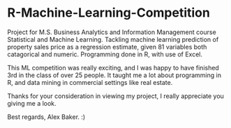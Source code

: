 # R-Machine-Learning-Competition
Project for M.S. Business Analytics and Information Management course Statistical and Machine Learning. Tackling machine learning prediction of property sales price as a regression estimate, given 81 variables both catagorical and numeric. Programming done in R, with use of Excel.

This ML competition was really exciting, and I was happy to have finished 3rd in the class of over 25 people. It taught me a lot about programming in R, and data mining in commercial settings like real estate.

Thanks for your consideration in viewing my project, I really appreciate you giving me a look.

Best regards, Alex Baker. :)

